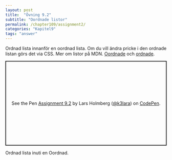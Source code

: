 ```yaml
---
layout: post
title:  "Övning 9.2"
subtitle: "Oordnade listor"
permalink: /chapter109/assignment2/
categories: "Kapitel9"
tags: "answer"
---
```

Ordnad lista innanför en oordnad lista. Om du vill ändra pricke i den ordnade listan görs det via CSS. Mer om listor på MDN. [Oordnade](https://developer.mozilla.org/en-US/docs/Web/HTML/Element/ul) och [ordnade](https://developer.mozilla.org/en-US/docs/Web/HTML/Element/ol).

<p class="codepen" data-height="265" data-theme-id="light" data-default-tab="html,result" data-user="k3lara" data-slug-hash="GRKQmag" style="height: 265px; box-sizing: border-box; display: flex; align-items: center; justify-content: center; border: 2px solid; margin: 1em 0; padding: 1em;" data-pen-title="Assignment 9.2">
  <span>See the Pen <a href="https://codepen.io/k3lara/pen/GRKQmag/">
  Assignment 9.2</a> by Lars Holmberg (<a href="https://codepen.io/k3lara">@k3lara</a>)
  on <a href="https://codepen.io">CodePen</a>.</span>
</p>
<script async src="https://static.codepen.io/assets/embed/ei.js"></script>
<figcaption>Ordnad lista inuti en Oordnad.</figcaption>

